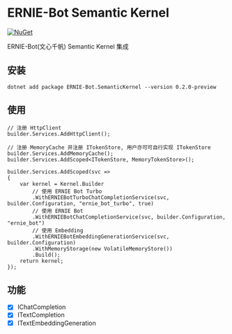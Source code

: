 ﻿# ERNIE-Bot Semantic Kernel

[![NuGet](https://img.shields.io/nuget/v/ERNIE-Bot.SemanticKernel?label=sk)](https://www.nuget.org/packages/ERNIE-Bot.SemanticKernel/)


ERNIE-Bot(文心千帆) Semantic Kernel 集成

## 安装

```
dotnet add package ERNIE-Bot.SemanticKernel --version 0.2.0-preview
```

## 使用

```
// 注册 HttpClient 
builder.Services.AddHttpClient();

// 注册 MemoryCache 并注册 ITokenStore, 用户亦可可自行实现 ITokenStore
builder.Services.AddMemoryCache();
builder.Services.AddScoped<ITokenStore, MemoryTokenStore>();

builder.Services.AddScoped(svc =>
{
    var kernel = Kernel.Builder
        // 使用 ERNIE Bot Turbo
        .WithERNIEBotTurboChatCompletionService(svc, builder.Configuration, "ernie_bot_turbo", true)
        // 使用 ERNIE Bot
        .WithERNIEBotChatCompletionService(svc, builder.Configuration, "ernie_bot")
        // 使用 Embedding
        .WithERNIEBotEmbeddingGenerationService(svc, builder.Configuration)
        .WithMemoryStorage(new VolatileMemoryStore())
        .Build();
    return kernel;
});
```

## 功能

- [x] IChatCompletion
- [x] ITextCompletion
- [x] ITextEmbeddingGeneration
